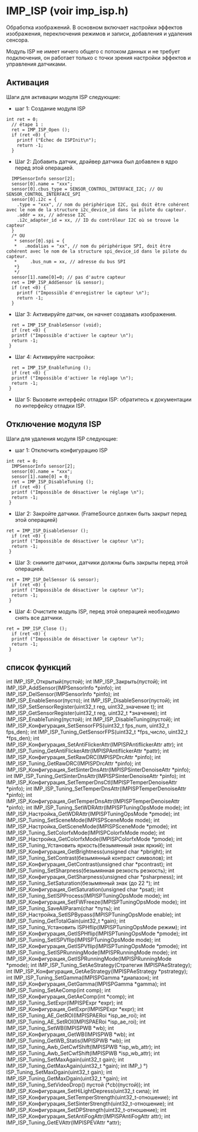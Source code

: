 # IMP_ISP (voir imp_isp.h)
Обработка изображений. В основном включает настройки эффектов изображения, переключения режимов и записи, добавления и удаления сенсора.

Модуль ISP не имеет ничего общего с потоком данных и не требует подключения, он работает только с точки зрения настройки эффектов и управления датчиками.

## Активация

Шаги для активации модуля ISP следующие:
* шаг 1: Создание модуля ISP

```
int ret = 0;
  // étape 1 : 
  ret = IMP_ISP_Open (); 
  if (ret <0) {
    printf ("Échec de ISPInit\n");
    return -1;
  }
```
* Шаг 2: Добавить датчик, драйвер датчика был добавлен в ядро ​​перед этой операцией.



```
  IMPSensorInfo sensor[2];
  sensor[0].name = "xxx";
  sensor[0].cbus_type = SENSOR_CONTROL_INTERFACE_I2C; // OU SENSOR_CONTROL_INTERFACE_SPI
  sensor[0].i2c = {
    .type = "xxx", // nom du périphérique I2C, qui doit être cohérent avec le nom de la structure i2c_device_id dans le pilote du capteur.
    .addr = xx, // adresse I2C
    .i2c_adapter_id = xx, // ID du contrôleur I2C où se trouve le capteur
  }
  /* OU
   * sensor[0].spi = {
   *   .modalias = "xx", // nom du périphérique SPI, doit être cohérent avec le nom de la structure spi_device_id dans le pilote du capteur.
   *     .bus_num = xx, // adresse du bus SPI
   *}
   */
  sensor[1].name[0]=0; // pas d'autre capteur
  ret = IMP_ISP_AddSensor (& sensor); 
  if (ret <0) {
    printf ("Impossible d'enregistrer le capteur \n");
    return -1;
  }
```
* Шаг 3: Активируйте датчик, он начнет создавать изображения.



```
  ret = IMP_ISP_EnableSensor (void);
  if (ret <0) {
  printf ("Impossible d'activer le capteur \n");
  return -1;
 }
```
* Шаг 4: Активируйте настройки:



```
  ret = IMP_ISP_EnableTuning (); 
  if (ret <0) {
  printf ("Impossible d'activer le réglage \n");
  return -1;
 }
```
* Шаг 5: Вызовите интерфейс отладки ISP: обратитесь к документации по интерфейсу отладки ISP.




## Отключение модуля ISP

Шаги для удаления модуля ISP следующие:
* шаг 1: Отключить конфигурацию ISP

```
int ret = 0;
  IMPSensorInfo sensor[2];
  sensor[0].name = "xxx";
  sensor[1].name[0] = 0;
  ret = IMP_ISP_DisableTuning ();
  if (ret <0) {
  printf ("Impossible de désactiver le réglage \n");
  return -1;
 }
```
* Шаг 2: Закройте датчики. (FrameSource должен быть закрыт перед этой операцией)



```
ret = IMP_ISP_DisableSensor (); 
  if (ret <0) {
  printf ("Impossible de désactiver le capteur \n");
  return -1;
 }
```

* Шаг 3: снимите датчики, датчики должны быть закрыты перед этой операцией.



```
ret = IMP_ISP_DelSensor (& sensor); 
  if (ret <0) {
  printf ("Impossible de désactiver le capteur \n");
  return -1;
 }
```
* Шаг 4: Очистите модуль ISP, перед этой операцией необходимо снять все датчики.



```
ret = IMP_ISP_Close ();
  if (ret <0) {
  printf ("Impossible de désactiver le capteur \n");
  return -1;
 }
```



## список функций

int IMP_ISP_Открытый(пустой);
int IMP_ISP_Закрыть(пустой);
int IMP_ISP_AddSensor(IMPSensorInfo *pinfo);
int IMP_ISP_DelSensor(IMPSensorInfo *pinfo);
int IMP_ISP_EnableSensor(пусто);
int IMP_ISP_DisableSensor(пустой);
int IMP_ISP_SetSensorRegister(uint32_t reg, uint32_значение t);
int IMP_ISP_GetSensorRegister(uint32_t reg, uint32_t *значение);
int IMP_ISP_EnableTuning(пустой);
int IMP_ISP_DisableTuning(пустой);
int IMP_ISP_Конфигурация_SetSensorFPS(uint32_t fps_num, uint32_t fps_den);
int IMP_ISP_Tuning_GetSensorFPS(uint32_t *fps_число, uint32_t *fps_den);
int IMP_ISP_Конфигурация_SetAntiFlickerAttr(IMPISPAntiflickerAttr attr);
int IMP_ISP_Tuning_GetAntiFlickerAttr(IMPISPAntiflickerAttr *pattr);
int IMP_ISP_Конфигурация_SetRawDRC(IMPISPDrcAttr *pinfo);
int IMP_ISP_Tuning_GetRawDRC(IMPISPDrcAttr *pinfo);
int IMP_ISP_Конфигурация_SetSinterDnsAttr(IMPISPSinterDenoiseAttr *pinfo);
int IMP_ISP_Tuning_GetSinterDnsAttr(IMPISPSinterDenoiseAttr *pinfo);
int IMP_ISP_Конфигурация_SetTemperDnsCtl(IMPISPTemperDenoiseAttr *pinfo);
int IMP_ISP_Tuning_SetTemperDnsAttr(IMPISPTemperDenoiseAttr *pinfo);
int IMP_ISP_Конфигурация_GetTemperDnsAttr(IMPISPTemperDenoiseAttr *pinfo);
int IMP_ISP_Tuning_SetWDRAttr(IMPISPTuningOpsMode mode);
int IMP_ISP_Настройка_GetWDRAttr(IMPISPTuningOpsMode *pmode);
int IMP_ISP_Tuning_SetSceneMode(IMPISPSceneMode mode);
int IMP_ISP_Настройка_GetSceneMode(IMPISPSceneMode *pmode);
int IMP_ISP_Tuning_SetColorfxMode(IMPISPColorfxMode mode);
int IMP_ISP_Настройка_GetColorfxMode(IMPISPColorfxMode *pmode);
int IMP_ISP_Tuning_Установить яркость(безымянный знак яркий);
int IMP_ISP_Конфигурация_GetBrightness(unsigned char *pbright);
int IMP_ISP_Tuning_SetContrast(безымянный контраст символов);
int IMP_ISP_Конфигурация_GetContrast(unsigned char *pcontrast);
int IMP_ISP_Tuning_SetSharpness(безымянная резкость резкость);
int IMP_ISP_Конфигурация_GetSharpness(unsigned char *psharpness);
int IMP_ISP_Tuning_SetSaturation(безымянный знак (до 22 °);
int IMP_ISP_Конфигурация_GetSaturation(unsigned char *psat);
int IMP_ISP_Tuning_SetISPProcess(IMPISPTuningOpsMode mode);
int IMP_ISP_Конфигурация_SetFWFreeze(IMPISPTuningOpsMode mode);
int IMP_ISP_Tuning_SaveAllParam(char *путь);
int IMP_ISP_Настройка_SetISPBypass(IMPISPTuningOpsMode enable);
int IMP_ISP_Tuning_GetTotalGain(uint32_t *gain);
int IMP_ISP_Tuning_Установить ISPHflip(IMPISPTuningOpsMode режим);
int IMP_ISP_Конфигурация_GetISPHflip(IMPISPTuningOpsMode *pmode);
int IMP_ISP_Tuning_SetISPVflip(IMPISPTuningOpsMode mode);
int IMP_ISP_Конфигурация_GetISPVflip(IMPISPTuningOpsMode *pmode);
int IMP_ISP_Tuning_SetISPRunningMode(IMPISPRunningMode mode);
int IMP_ISP_Конфигурация_GetISPRunningMode(IMPISPRunningMode *pmode);
int IMP_ISP_Tuning_SetAeStrategy(Стратегия IMPISPAeStrategy);
int IMP_ISP_Конфигурация_GetAeStrategy(IMPISPAeStrategy *pstrategy);
int IMP_ISP_Tuning_SetGamma(IMPISPGamma *диапазон);
int IMP_ISP_Конфигурация_GetGamma(IMPISPGamma *gamma);
int IMP_ISP_Tuning_SetAeComp(int comp);
int IMP_ISP_Конфигурация_GetAeComp(int *comp);
int IMP_ISP_Tuning_SetExpr(IMPISPExpr *expr);
int IMP_ISP_Конфигурация_GetExpr(IMPISPExpr *expr);
int IMP_ISP_Tuning_AE_GetROI(IMPISPAERoi *isp_ae_roi);
int IMP_ISP_Tuning_AE_SetROI(IMPISPAERoi *isp_ae_roi);
int IMP_ISP_Tuning_SetWB(IMPISPWB *wb);
int IMP_ISP_Конфигурация_GetWB(IMPISPWB *wb);
int IMP_ISP_Tuning_GetWB_Statis(IMPISPWB *wb);
int IMP_ISP_Tuning_Awb_GetCwfShift(IMPISPWB *isp_wb_attr);
int IMP_ISP_Tuning_Awb_SetCwfShift(IMPISPWB *isp_wb_attr);
int IMP_ISP_Tuning_SetMaxAgain(uint32_t gain);
int IMP_ISP_Tuning_GetMaxAgain(uint32_t *gain);
int IMP_) °) ISP_Tuning_SetMaxDgain(uint32_t gain);
int IMP_ISP_Tuning_GetMaxDgain(uint32_t *gain);
int IMP_ISP_Tuning_SetVideoDrop() пустой (*cb)(пустой));
int IMP_ISP_Конфигурация_SetHiLightDepress(uint32_t сила);
int IMP_ISP_Конфигурация_SetTemperStrength(uint32_t-отношение);
int IMP_ISP_Конфигурация_SetSinterStrength(uint32_t-отношение);
int IMP_ISP_Конфигурация_SetDPStrength(uint32_t-отношение);
int IMP_ISP_Конфигурация_SetAntiFogAttr(IMPISPAntiFogAttr attr);
int IMP_ISP_Tuning_GetEVAttr(IMPISPEVAttr *attr);


